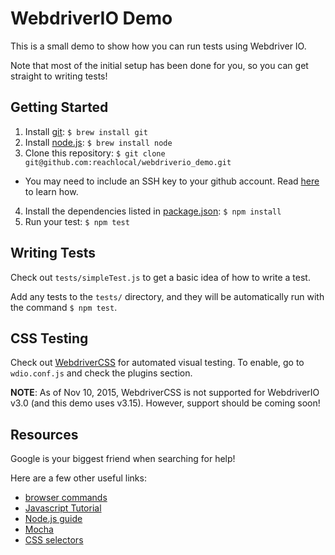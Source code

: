 # WebdriverIO Demo

This is a small demo to show how you can run tests using Webdriver IO.

Note that most of the initial setup has been done for you, so you can get straight to writing tests!

## Getting Started

1. Install [git](https://git-scm.com/documentation): `$ brew install git`
2. Install [node.js](https://nodejs.org/en/docs/): `$ brew install node`
3. Clone this repository: `$ git clone git@github.com:reachlocal/webdriverio_demo.git`
  - You may need to include an SSH key to your github account. Read [here](https://help.github.com/articles/generating-ssh-keys/) to learn how.
4. Install the dependencies listed in [package.json](./package.json): `$ npm install`
5. Run your test: `$ npm test`

## Writing Tests

Check out `tests/simpleTest.js` to get a basic idea of how to write a test.

Add any tests to the `tests/` directory, and they will be automatically run with the command `$ npm test`.

## CSS Testing

Check out [WebdriverCSS](https://github.com/webdriverio/webdrivercss) for automated visual testing. To enable, go to `wdio.conf.js` and check the plugins section.

**NOTE**: As of Nov 10, 2015, WebdriverCSS is not supported for WebdriverIO v3.0 (and this demo uses v3.15). However, support should be coming soon! 

## Resources

Google is your biggest friend when searching for help!

Here are a few other useful links:

- [browser commands](http://webdriver.io/api.html)
- [Javascript Tutorial](http://www.w3schools.com/js/)
- [Node.js guide](http://blog.modulus.io/absolute-beginners-guide-to-nodejs)
- [Mocha](http://chaijs.com/api/bdd/)
- [CSS selectors](http://www.w3schools.com/cssref/css_selectors.asp)
